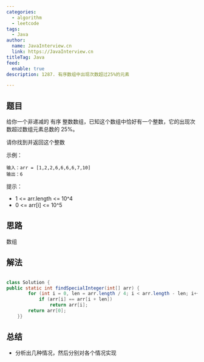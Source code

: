 ```yaml
---
categories:
  - algorithm
  - leetcode
tags:
  - Java
author: 
  name: JavaInterview.cn
  link: https://JavaInterview.cn
titleTag: Java
feed:
  enable: true
description: 1287. 有序数组中出现次数超过25%的元素

---
```


## 题目

给你一个非递减的 有序 整数数组，已知这个数组中恰好有一个整数，它的出现次数超过数组元素总数的 25%。

请你找到并返回这个整数



示例：

    输入：arr = [1,2,2,6,6,6,6,7,10]
    输出：6


提示：

* 1 <= arr.length <= 10^4
* 0 <= arr[i] <= 10^5

## 思路

数组

## 解法
```java

class Solution {
public static int findSpecialInteger(int[] arr) {
		for (int i = 0, len = arr.length / 4; i < arr.length - len; i++) 
			if (arr[i] == arr[i + len]) 
				return arr[i];
		return arr[0];
	}}
```

## 总结

- 分析出几种情况，然后分别对各个情况实现 
